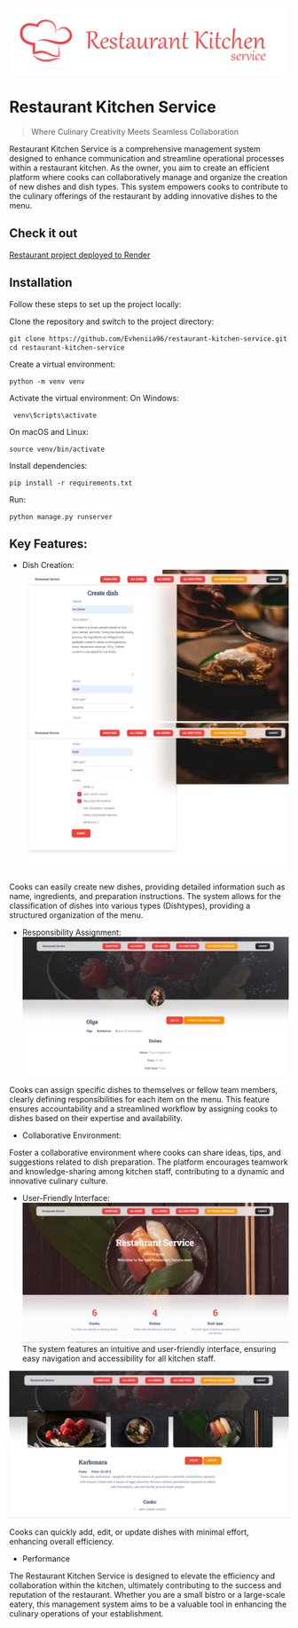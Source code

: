 ![restaurant logo](static/img/logo.png)

# Restaurant Kitchen Service
> Where Culinary Creativity Meets Seamless Collaboration

Restaurant Kitchen Service is a comprehensive management system designed to enhance communication and streamline operational processes within a restaurant kitchen. As the owner, you aim to create an efficient platform where cooks can collaboratively manage and organize the creation of new dishes and dish types. This system empowers cooks to contribute to the culinary offerings of the restaurant by adding innovative dishes to the menu.
## Check it out

[Restaurant project deployed to Render](https://restaurant-kitchen-service.render.com/)


## Installation
Follow these steps to set up the project locally:


Clone the repository and switch to the project directory:
```shell
git clone https://github.com/Evheniia96/restaurant-kitchen-service.git
cd restaurant-kitchen-service
```

Create a virtual environment:
```shell
python -m venv venv
```

Activate the virtual environment:
On Windows:
```shell
 venv\Scripts\activate
 ```
On macOS and Linux:
```shell
source venv/bin/activate
```

Install dependencies:
```shell
pip install -r requirements.txt
```
Run:
```shell
python manage.py runserver
```



## Key Features:

* Dish Creation:
![restaurant screen](static/img/Screenshot_13.png)
![restaurant screen](static/img/Screenshot_14.png)

Cooks can easily create new dishes, providing detailed information such as name, ingredients, and preparation instructions.
The system allows for the classification of dishes into various types (Dishtypes), providing a structured organization of the menu.

* Responsibility Assignment:
![restaurant screen](static/img/Screenshot_8.png)

Cooks can assign specific dishes to themselves or fellow team members, clearly defining responsibilities for each item on the menu.
This feature ensures accountability and a streamlined workflow by assigning cooks to dishes based on their expertise and availability.

* Collaborative Environment:

Foster a collaborative environment where cooks can share ideas, tips, and suggestions related to dish preparation.
The platform encourages teamwork and knowledge-sharing among kitchen staff, contributing to a dynamic and innovative culinary culture.

* User-Friendly Interface:
![restaurant screen](static/img/Screenshot_2.png)
The system features an intuitive and user-friendly interface, ensuring easy navigation and accessibility for all kitchen staff.

![restaurant screen](static/img/Screenshot_15.png)

Cooks can quickly add, edit, or update dishes with minimal effort, enhancing overall efficiency.
* Performance 

The Restaurant Kitchen Service is designed to elevate the efficiency and collaboration within the kitchen, ultimately contributing to the success and reputation of the restaurant. Whether you are a small bistro or a large-scale eatery, this management system aims to be a valuable tool in enhancing the culinary operations of your establishment.
